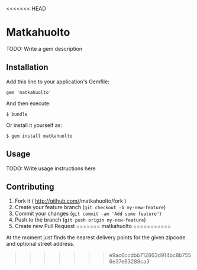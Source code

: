 <<<<<<< HEAD
# Matkahuolto

TODO: Write a gem description

## Installation

Add this line to your application's Gemfile:

    gem 'matkahuolto'

And then execute:

    $ bundle

Or install it yourself as:

    $ gem install matkahuolto

## Usage

TODO: Write usage instructions here

## Contributing

1. Fork it ( http://github.com/<my-github-username>/matkahuolto/fork )
2. Create your feature branch (`git checkout -b my-new-feature`)
3. Commit your changes (`git commit -am 'Add some feature'`)
4. Push to the branch (`git push origin my-new-feature`)
5. Create new Pull Request
=======
matkahuolto
===========

At the moment just finds the nearest delivery points for the given zipcode and optional street address.
>>>>>>> e9ac6ccdbb712863d914bc8b7556e37e63288ca3
